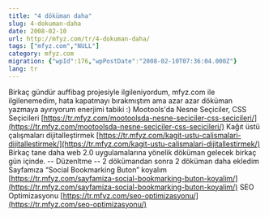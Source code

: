 ```yaml
---
title: "4 döküman daha"
slug: 4-dokuman-daha
date: 2008-02-10
url: http://mfyz.com/tr/4-dokuman-daha/
tags: ["mfyz.com","NULL"]
category: mfyz.com
migration: {"wpId":176,"wpPostDate":"2008-02-10T07:36:04.000Z"}
lang: tr
---
```


Birkaç gündür auffibag projesiyle ilgileniyordum, mfyz.com ile ilgilenemedim, hata kapatmayı bırakmıştım ama azar azar döküman yazmaya ayırıyorum enerjimi tabiki :) Mootools'da Nesne Seçiciler, CSS Seçicileri [https://tr.mfyz.com/mootoolsda-nesne-seciciler-css-secicileri/](https://tr.mfyz.com/mootoolsda-nesne-seciciler-css-secicileri/) Kağıt üstü çalışmaları dijitalleştirmek [https://tr.mfyz.com/kagit-ustu-calismalari-dijitallestirmek/](https://tr.mfyz.com/kagit-ustu-calismalari-dijitallestirmek/) Birkaç tane daha web 2.0 uygulamalarına yönelik döküman gelecek birkaç gün içinde. -- Düzenltme -- 2 dökümandan sonra 2 döküman daha ekledim Sayfamıza “Social Bookmarking Buton” koyalım [https://tr.mfyz.com/sayfamiza-social-bookmarking-buton-koyalim/](https://tr.mfyz.com/sayfamiza-social-bookmarking-buton-koyalim/) SEO Optimizasyonu [https://tr.mfyz.com/seo-optimizasyonu/](https://tr.mfyz.com/seo-optimizasyonu/)